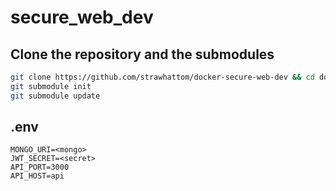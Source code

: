 # secure_web_dev

## Clone the repository and the submodules

```bash
git clone https://github.com/strawhattom/docker-secure-web-dev && cd docker-secure-web-dev
git submodule init
git submodule update
```

## .env

```
MONGO_URI=<mongo>
JWT_SECRET=<secret>
API_PORT=3000
API_HOST=api
```
